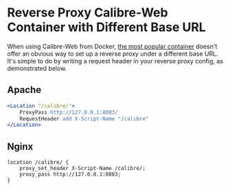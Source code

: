 # Reverse Proxy Calibre-Web Container with Different Base URL

When using Calibre-Web from Docker, [the most popular container](
https://github.com/Technosoft2000/docker-calibre-web) doesn't offer
an obvious way to set up a reverse proxy under a different base URL.
It's simple to do by writing a request header in your reverse proxy
config, as demonstrated below.

## Apache

```apache
<Location "/calibre/">
	ProxyPass http://127.0.0.1:8083/
	RequestHeader add X-Script-Name "/calibre"
</Location>
```

## Nginx

```nginx
location /calibre/ {
    proxy_set_header X-Script-Name /calibre/;
    proxy_pass http://127.0.0.1:8083;
}
```

